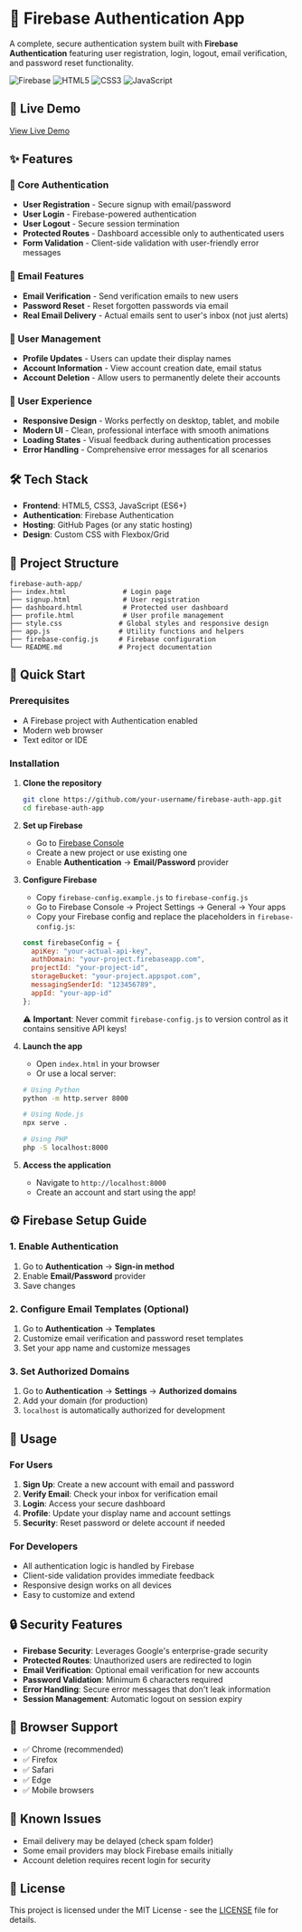 # 🔐 Firebase Authentication App

A complete, secure authentication system built with **Firebase Authentication** featuring user registration, login, logout, email verification, and password reset functionality.

![Firebase](https://img.shields.io/badge/Firebase-039BE5?style=for-the-badge&logo=Firebase&logoColor=white)
![HTML5](https://img.shields.io/badge/html5-%23E34F26.svg?style=for-the-badge&logo=html5&logoColor=white)
![CSS3](https://img.shields.io/badge/css3-%231572B6.svg?style=for-the-badge&logo=css3&logoColor=white)
![JavaScript](https://img.shields.io/badge/javascript-%23323330.svg?style=for-the-badge&logo=javascript&logoColor=%23F7DF1E)

## 🚀 Live Demo

[View Live Demo](https://darshan980.github.io/firebase-auth-app/) 

## ✨ Features

### 🔐 Core Authentication
- **User Registration** - Secure signup with email/password
- **User Login** - Firebase-powered authentication
- **User Logout** - Secure session termination
- **Protected Routes** - Dashboard accessible only to authenticated users
- **Form Validation** - Client-side validation with user-friendly error messages

### 📧 Email Features
- **Email Verification** - Send verification emails to new users
- **Password Reset** - Reset forgotten passwords via email
- **Real Email Delivery** - Actual emails sent to user's inbox (not just alerts)

### 👤 User Management
- **Profile Updates** - Users can update their display names
- **Account Information** - View account creation date, email status
- **Account Deletion** - Allow users to permanently delete their accounts

### 🎨 User Experience
- **Responsive Design** - Works perfectly on desktop, tablet, and mobile
- **Modern UI** - Clean, professional interface with smooth animations
- **Loading States** - Visual feedback during authentication processes
- **Error Handling** - Comprehensive error messages for all scenarios

## 🛠️ Tech Stack

- **Frontend**: HTML5, CSS3, JavaScript (ES6+)
- **Authentication**: Firebase Authentication
- **Hosting**: GitHub Pages (or any static hosting)
- **Design**: Custom CSS with Flexbox/Grid

## 📁 Project Structure

```
firebase-auth-app/
├── index.html              # Login page
├── signup.html             # User registration
├── dashboard.html          # Protected user dashboard
├── profile.html            # User profile management
├── style.css              # Global styles and responsive design
├── app.js                 # Utility functions and helpers
├── firebase-config.js     # Firebase configuration
└── README.md              # Project documentation
```

## 🚀 Quick Start

### Prerequisites
- A Firebase project with Authentication enabled
- Modern web browser
- Text editor or IDE

### Installation

1. **Clone the repository**
   ```bash
   git clone https://github.com/your-username/firebase-auth-app.git
   cd firebase-auth-app
   ```

2. **Set up Firebase**
   - Go to [Firebase Console](https://console.firebase.google.com/)
   - Create a new project or use existing one
   - Enable **Authentication** → **Email/Password** provider

3. **Configure Firebase**
   - Copy `firebase-config.example.js` to `firebase-config.js`
   - Go to Firebase Console → Project Settings → General → Your apps
   - Copy your Firebase config and replace the placeholders in `firebase-config.js`:
   ```javascript
   const firebaseConfig = {
     apiKey: "your-actual-api-key",
     authDomain: "your-project.firebaseapp.com",
     projectId: "your-project-id",
     storageBucket: "your-project.appspot.com",
     messagingSenderId: "123456789",
     appId: "your-app-id"
   };
   ```
   
   ⚠️ **Important**: Never commit `firebase-config.js` to version control as it contains sensitive API keys!

4. **Launch the app**
   - Open `index.html` in your browser
   - Or use a local server:
   ```bash
   # Using Python
   python -m http.server 8000
   
   # Using Node.js
   npx serve .
   
   # Using PHP
   php -S localhost:8000
   ```

5. **Access the application**
   - Navigate to `http://localhost:8000`
   - Create an account and start using the app!

## ⚙️ Firebase Setup Guide

### 1. Enable Authentication
1. Go to **Authentication** → **Sign-in method**
2. Enable **Email/Password** provider
3. Save changes

### 2. Configure Email Templates (Optional)
1. Go to **Authentication** → **Templates**
2. Customize email verification and password reset templates
3. Set your app name and customize messages

### 3. Set Authorized Domains
1. Go to **Authentication** → **Settings** → **Authorized domains**
2. Add your domain (for production)
3. `localhost` is automatically authorized for development

## 🎯 Usage

### For Users
1. **Sign Up**: Create a new account with email and password
2. **Verify Email**: Check your inbox for verification email
3. **Login**: Access your secure dashboard
4. **Profile**: Update your display name and account settings
5. **Security**: Reset password or delete account if needed

### For Developers
- All authentication logic is handled by Firebase
- Client-side validation provides immediate feedback
- Responsive design works on all devices
- Easy to customize and extend

## 🔒 Security Features

- **Firebase Security**: Leverages Google's enterprise-grade security
- **Protected Routes**: Unauthorized users are redirected to login
- **Email Verification**: Optional email verification for new accounts
- **Password Validation**: Minimum 6 characters required
- **Error Handling**: Secure error messages that don't leak information
- **Session Management**: Automatic logout on session expiry

## 📱 Browser Support

- ✅ Chrome (recommended)
- ✅ Firefox
- ✅ Safari
- ✅ Edge
- ✅ Mobile browsers



## 🐛 Known Issues

- Email delivery may be delayed (check spam folder)
- Some email providers may block Firebase emails initially
- Account deletion requires recent login for security

## 📝 License

This project is licensed under the MIT License - see the [LICENSE](LICENSE) file for details.

